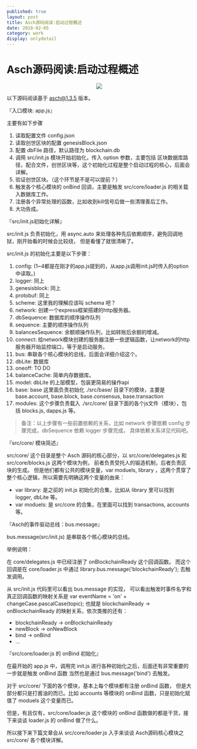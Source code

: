 ```yaml
---    
published: true
layout: post    
title: Asch源码阅读:启动过程概述
date: 2018-02-05
category: work    
display: onlydetail
---    
```


# Asch源码阅读:启动过程概述

<center>  
<img src="http://images.yanyiwu.com/xas.jpg" class="photo"></img>  
</center>  

以下源码阅读基于 asch@1.3.5 版本。

『入口模块: app.js』

主要有如下步骤

1. 读取配置文件 config.json
2. 读取创世区块的配置 genesisBlock.json
3. 配置 dbFile 路径，默认路径为 blockchain.db
4. 调用 src/init.js 模块开始初始化，传入 option 参数，主要包括 区块数据库路径，配合文件，创世区块等，这个初始化过程是整个启动过程的核心，后面会详解。
5. 验证创世区块。（这个环节是不是可以提前？）
6. 触发各个核心模块的 onBind 回调，主要是触发 src/core/loader.js 的相关载入数据库工作。
7. 注册各个异常处理的函数，比如收到kill信号后做一些清理善后工作。
8. 大功告成。

『src/init.js初始化详解』

src/init.js 负责初始化，用 async.auto 来处理各种先后依赖顺序，避免回调地狱，刚开始看的时候会比较绕， 但是看懂了就很清晰了。  

src/init.js 的初始化主要是以下步骤：

1. config: (1~4都是在刚才的app.js提到的，从app.js调用init.js时传入的option中读取。)
2. logger: 同上
3. genesisblock: 同上
4. protobuf: 同上
5. scheme: 这里我的理解应该叫 schema 吧？
6. network: 创建一个express框架搭建的http服务器。
7. dbSequence: 数据库的顺序操作队列
8. sequence: 主要的顺序操作队列
9. balancesSequence: 余额顺操作队列，比如转账后余额的增减。
10. connect: 给network模块创建的服务器注册一些逻辑函数，让network的http服务器开始监控端口，等于是启动服务。
11. bus: 串联各个核心模块的总线，后面会详细介绍这个。
12. dbLite: 数据库
13. oneoff: TO DO
14. balanceCache: 简单内存数据库。
15. model: dbLite 的上层模型，包装更简易的操作api
16. base: base 这里面负责初始化 ./src/base/ 目录下的模块，主要是 base.account, base.block, base.consensus, base.transaction
17. modules: 这个步骤负责载入 ./src/core/ 目录下面的各个js文件（模块），包括 blocks.js, dapps.js 等。

> 备注：以上步骤有一些前置依赖的关系，比如 network 步骤依赖 config 步骤完成，dbSequence 依赖 logger 步骤完成，
具体依赖关系详见代码吧。

『src/core/ 模块简述』

src/core/ 这个目录是整个 Asch 源码的核心部分，以 src/core/delegates.js 和 src/core/blocks.js 这两个模块为例，
前者负责受托人的锻造机制，后者负责区块的生成。
但是他们都有公共的模块变量，var moduels, library ，这两个贯穿了整个核心逻辑，所以需要先明确这两个变量的由来：

+ var library: 是之前的 init.js 初始化的合集，比如从 library 里可以找到 logger, dbLite 等。
+ var moduels: 是 src/core 的合集，在里面可以找到 transactions, accounts 等。

『Asch的事件驱动总线：bus.message』

bus.message(src/init.js) 是串联各个核心模块的总线。

举例说明：

在 core/delegates.js 中已经注册了 onBlockchainReady 这个回调函数。
而这个回调是在 core/loader.js 中通过 library.bus.message('blockchainReady'); 去触发调用。 

从 src/init.js 代码里可以看出 bus.message 的实现，
可以看出触发时事件名字和真正回调函数的映射关系是 var eventName = 'on' + changeCase.pascalCase(topic);
也就是 blockchainReady -> onBlockchainReady 的映射关系，依次类推的还有：

+ blockchainReady -> onBlockchainReady
+ newBlock -> onNewBlock
+ bind -> onBind
+ ...

『src/core/loader.js 的 onBind 初始化』

在最开始的 app.js 中，调用完 init.js 进行各种初始化之后，后面还有非常重要的一步就是触发 onBind 函数 
当然也是通过 bus.message('bind') 去触发。

对于 src/core/ 下面的各个模块，基本上每个模块都有注册 onBind 函数，
但是大部分都只是打酱油的而已。比如 accounts 等模块的 onBind 函数，只是初始化赋值了 moduels 这个变量而已。

但是，有且仅有，src/core/loader.js 这个模块的 onBind 函数做的都是干货，接下来谈谈 loader.js 的 onBind 做了什么。

所以接下来下篇文章会从 src/core/loader.js 入手来谈谈 Asch源码核心模块之 src/core/ 各个模块详解。
